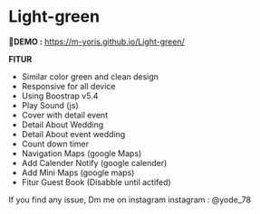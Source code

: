 # Light-green
🚀**DEMO :**
https://m-yoris.github.io/Light-green/

**FITUR**
- Similar color green and clean design
- Responsive for all device 
- Using Boostrap v5.4
- Play Sound (js)
- Cover with detail event
- Detail About Wedding
- Detail About event wedding
- Count down timer
- Navigation Maps (google Maps)
- Add Calender Notify (google calender)
- Add Mini Maps (google maps)
- Fitur Guest Book (Disabble until actifed)

If you find any issue, Dm me on instagram
instagram : @yode_78
